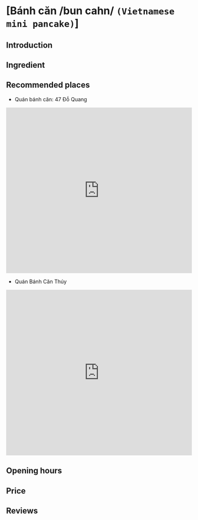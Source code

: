 # [Bánh căn /bun cahn/ `(Vietnamese mini pancake)`]

## Introduction

## Ingredient

## Recommended places
 - Quán bánh căn: 47 Đỗ Quang
<div class="map-container">
  <iframe src="https://www.google.com/maps/embed?pb=!1m18!1m12!1m3!1d3834.0905717202304!2d108.20942317518704!3d16.060789139663736!2m3!1f0!2f0!3f0!3m2!1i1024!2i768!4f13.1!3m3!1m2!1s0x314219b5a7d2bee7%3A0xebeab8a844a26a5a!2zQsOhbmggQ8SDbg!5e0!3m2!1sen!2s!4v1688312852202!5m2!1sen!2s" width="100%" height="450" style="border:0;" allowfullscreen="" loading="lazy" referrerpolicy="no-referrer-when-downgrade"></iframe>
</div>

 - Quán Bánh Căn Thúy
<div class="map-container">
	<iframe src="https://www.google.com/maps/embed?pb=!1m18!1m12!1m3!1d3834.145006499968!2d108.21544182518703!3d16.057963339739363!2m3!1f0!2f0!3f0!3m2!1i1024!2i768!4f13.1!3m3!1m2!1s0x31421900052a5237%3A0xb811d274230e7ff7!2zQsOhbmcgY2FuaCBUaHXDvQ!5e0!3m2!1sen!2s!4v1688312925663!5m2!1sen!2s" width="100%" height="450" style="border:0;" allowfullscreen="" loading="lazy" referrerpolicy="no-referrer-when-downgrade"></iframe>
</div>

## Opening hours

## Price

## Reviews
